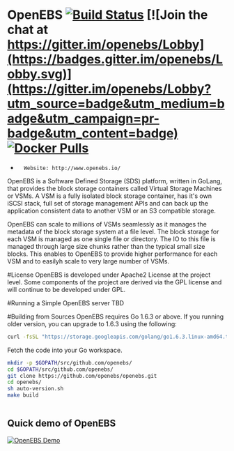 OpenEBS [![Build Status](https://travis-ci.org/openebs/openebs.svg?branch=master)](https://travis-ci.org/openebs/openebs) 
[![Join the chat at https://gitter.im/openebs/Lobby](https://badges.gitter.im/openebs/Lobby.svg)](https://gitter.im/openebs/Lobby?utm_source=badge&utm_medium=badge&utm_campaign=pr-badge&utm_content=badge)
[![Docker Pulls](https://img.shields.io/docker/pulls/openebs/jiva.svg?maxAge=604800)](https://hub.docker.com/r/openebs/jiva/)
=========
-       Website: http://www.openebs.io/

OpenEBS is a Software Defined Storage (SDS) platform, written in GoLang, that provides the block storage containers called Virtual Storage Machines or VSMs. A VSM is a fully isolated block storage container, has it's own iSCSI stack, full set of storage management APIs and can back up the application consistent data to another VSM or an S3 compatible storage.

OpenEBS can scale to millions of VSMs seamlessly as it manages the metadata of the block storage system at a file level. The block storage for each VSM is managed as one single file or directory. The IO to this file is managed through large size chunks rather than the typical small size blocks. This enables to OpenEBS to provide higher performance for each VSM and to easilyh scale to very large number of VSMs. 

#License
OpenEBS is developed under Apache2 License at the project level. Some components of the project are derived via the GPL license and will continue to be developed under GPL.

#Running a Simple OpenEBS server
<pre-requisites>
TBD

#Building from Sources
<setup the golang environemtn>
OpenEBS requires Go 1.6.3 or above. If you running older version, you can upgrade to 1.6.3 using the following:

```bash
curl -fsSL "https://storage.googleapis.com/golang/go1.6.3.linux-amd64.tar.gz" | tar -xzC /usr/local
```

Fetch the code into your Go workspace.

```bash
mkdir -p $GOPATH/src/github.com/openebs/
cd $GOPATH/src/github.com/openebs/
git clone https://github.com/openebs/openebs.git
cd openebs/
sh auto-version.sh
make build
 
```


## Quick demo of OpenEBS 
[![OpenEBS Demo](https://s7.postimg.org/adw357irf/openebs_demo_png.png)](https://www.youtube.com/watch?v=jeeWIFiC5LQ)
